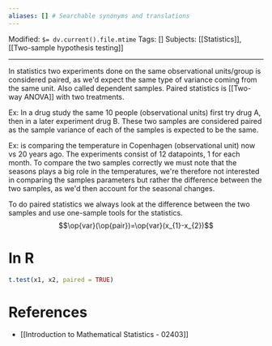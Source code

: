 ```yaml
---
aliases: [] # Searchable synonyms and translations
---
```

Modified: `$= dv.current().file.mtime`
Tags: []
Subjects: [[Statistics]], [[Two-sample hypothesis testing]]
****

In statistics two experiments done on the same observational units/group is considered paired, as we'd expect the same type of variance coming from the same unit. Also called dependent samples.
Paired statistics is [[Two-way ANOVA]] with two treatments.

Ex: In a drug study the same 10 people (observational units) first try drug A, then in a later experiment drug B. These two samples are considered paired as the sample variance of each of the samples is expected to be the same.

Ex: is comparing the temperature in Copenhagen (observational unit) now vs 20 years ago. The experiments consist of 12 datapoints, 1 for each month. To compare the two samples correctly we must note that the seasons plays a big role in the temperatures, we're therefore not interested in comparing the samples parameters but rather the difference between the two samples, as we'd then account for the seasonal changes.

To do paired statistics we always look at the difference between the two samples and use one-sample tools for the statistics.
$$\op{var}(\op{pair})=\op{var}(x_{1}-x_{2})$$

# In R
```R
t.test(x1, x2, paired = TRUE)
```

# References
- [[Introduction to Mathematical Statistics - 02403]]